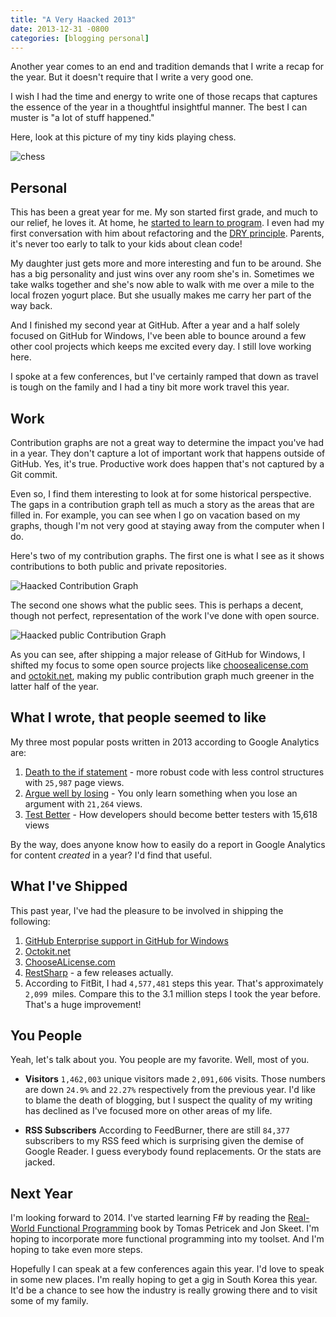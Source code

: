 ```yaml
---
title: "A Very Haacked 2013"
date: 2013-12-31 -0800
categories: [blogging personal]
---
```


Another year comes to an end and tradition demands that I write a recap for the year. But it doesn't require that I write a very good one.

I wish I had the time and energy to write one of those recaps that captures the essence of the year in a thoughtful insightful manner. The best I can muster is "a lot of stuff happened."

Here, look at this picture of my tiny kids playing chess.

![chess](https://f.cloud.github.com/assets/19977/1824339/c1528a12-7194-11e3-855b-40470fe9a16a.jpg)

## Personal

This has been a great year for me. My son started first grade, and much to our relief, he loves it. At home, he [started to learn to program](http://www.amazon.com/gp/product/1593275315/ref=as_li_ss_tl?ie=UTF8&camp=1789&creative=390957&creativeASIN=1593275315&linkCode=as2&tag=youvebeenhaac-20). I even had my first conversation with him about refactoring and the [DRY principle](http://en.wikipedia.org/wiki/Don't_repeat_yourself). Parents, it's never too early to talk to your kids about clean code!

My daughter just gets more and more interesting and fun to be around. She has a big personality and just wins over any room she's in. Sometimes we take walks together and she's now able to walk with me over a mile to the local frozen yogurt place. But she usually makes me carry her part of the way back.

And I finished my second year at GitHub. After a year and a half solely focused on GitHub for Windows, I've been able to bounce around a few other cool projects which keeps me excited every day. I still love working here.

I spoke at a few conferences, but I've certainly ramped that down as travel is tough on the family and I had a tiny bit more work travel this year.

## Work

Contribution graphs are not a great way to determine the impact you've had in a year. They don't capture a lot of important work that happens outside of GitHub. Yes, it's true. Productive work does happen that's not captured by a Git commit.

Even so, I find them interesting to look at for some historical perspective. The gaps in a contribution graph tell as much a story as the areas that are filled in. For example, you can see when I go on vacation based on my graphs, though I'm not very good at staying away from the computer when I do.

Here's two of my contribution graphs. The first one is what I see as it shows contributions to both public and private repositories.

![Haacked Contribution Graph](https://f.cloud.github.com/assets/19977/1845464/4cac0688-758c-11e3-804c-5db77905ca39.png)

The second one shows what the public sees. This is perhaps a decent, though not perfect, representation of the work I've done with open source.

![Haacked public Contribution Graph](https://f.cloud.github.com/assets/19977/1845465/50159c6c-758c-11e3-819b-c640003852a1.png)

As you can see, after shipping a major release of GitHub for Windows, I shifted my focus to some open source projects like [choosealicense.com](http://choosealicense.com) and [octokit.net](https://github.com/octokit/octokit.net), making my public contribution graph much greener in the latter half of the year.

## What I wrote, that people seemed to like

My three most popular posts written in 2013 according to Google Analytics are:

1. [Death to the if statement](https://haacked.com/archive/2013/11/08/death-to-the-if-statement.aspx) - more robust code with less control structures with `25,987` page views.
2. [Argue well by losing](https://haacked.com/archive/2013/10/21/argue-well-by-losing.aspx/) - You only learn something when you lose an argument with `21,264` views.
3. [Test Better](https://haacked.com/archive/2013/03/04/test-better.aspx/) - How developers should become better testers with 15,618 views

By the way, does anyone know how to easily do a report in Google Analytics for content _created_ in a year? I'd find that useful.

## What I've Shipped

This past year, I've had the pleasure to be involved in shipping the following:

1. [GitHub Enterprise support in GitHub for Windows](https://github.com/blog/1628-enterprise-support-in-github-for-windows)
2. [Octokit.net](https://github.com/blog/1676-introducing-octokit-net)
3. [ChooseALicense.com](https://github.com/blog/1530-choosing-an-open-source-license)
4. [RestSharp](https://haacked.com/archive/2013/09/18/restsharp-104-2-0-released.aspx/) - a few releases actually.
5. According to FitBit, I had `4,577,481` steps this year. That's approximately `2,099 `miles. Compare this to the 3.1 million steps I took the year before. That's a huge improvement!

## You People

Yeah, let's talk about you. You people are my favorite. Well, most of you.

* __Visitors__ `1,462,003` unique visitors made `2,091,606` visits. Those numbers are down `24.9%` and `22.27%` respectively from the previous year. I'd like to blame the death of blogging, but I suspect the quality of my writing has declined as I've focused more on other areas of my life.

* __RSS Subscribers__ According to FeedBurner, there are still `84,377` subscribers to my RSS feed which is surprising given the demise of Google Reader. I guess everybody found replacements. Or the stats are jacked.

## Next Year

I'm looking forward to 2014. I've started learning F# by reading the [Real-World Functional Programming](http://www.amazon.com/gp/product/1933988924/ref=as_li_ss_tl?ie=UTF8&camp=1789&creative=390957&creativeASIN=1933988924&linkCode=as2&tag=youvebeenhaac-20) book by Tomas Petricek and Jon Skeet. I'm hoping to incorporate more functional programming into my toolset. And I'm hoping to take even more steps.

Hopefully I can speak at a few conferences again this year. I'd love to speak in some new places. I'm really hoping to get a gig in South Korea this year. It'd be a chance to see how the industry is really growing there and to visit some of my family.

